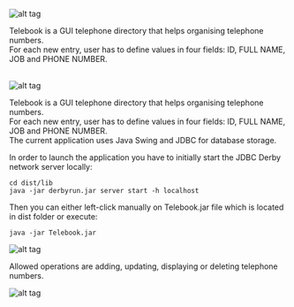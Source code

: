 ![alt tag](https://raw.githubusercontent.com/softdonkey/telebook/master/gquVlu.png)

Telebook is a GUI telephone directory that helps organising telephone numbers.<br>
For each new entry, user has to define values in four fields: ID, FULL NAME, JOB and PHONE NUMBER.<br><br>

![alt tag](https://raw.githubusercontent.com/softdonkey/telebook/master/gquVlu.png)

Telebook is a GUI telephone directory that helps organising telephone numbers.<br>
For each new entry, user has to define values in four fields: ID, FULL NAME, JOB and PHONE NUMBER.<br>
The current application uses Java Swing and JDBC for database storage.<br>

In order to launch the application you have to initially start the JDBC Derby network server locally:

```
cd dist/lib
java -jar derbyrun.jar server start -h localhost
```

Then you can either left-click manually on Telebook.jar file which is located in dist folder or execute:
```
java -jar Telebook.jar
```


![alt tag](https://raw.githubusercontent.com/softdonkey/telebook/master/screen.png)

Allowed operations are adding, updating, displaying or deleting telephone numbers.

![alt tag](https://raw.githubusercontent.com/softdonkey/telebook/master/screen.png)

